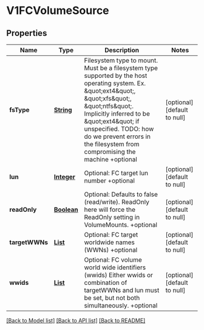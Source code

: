 # V1FCVolumeSource
## Properties

Name | Type | Description | Notes
------------ | ------------- | ------------- | -------------
**fsType** | [**String**](string.md) | Filesystem type to mount. Must be a filesystem type supported by the host operating system. Ex. \&quot;ext4\&quot;, \&quot;xfs\&quot;, \&quot;ntfs\&quot;. Implicitly inferred to be \&quot;ext4\&quot; if unspecified. TODO: how do we prevent errors in the filesystem from compromising the machine +optional | [optional] [default to null]
**lun** | [**Integer**](integer.md) | Optional: FC target lun number +optional | [optional] [default to null]
**readOnly** | [**Boolean**](boolean.md) | Optional: Defaults to false (read/write). ReadOnly here will force the ReadOnly setting in VolumeMounts. +optional | [optional] [default to null]
**targetWWNs** | [**List**](string.md) | Optional: FC target worldwide names (WWNs) +optional | [optional] [default to null]
**wwids** | [**List**](string.md) | Optional: FC volume world wide identifiers (wwids) Either wwids or combination of targetWWNs and lun must be set, but not both simultaneously. +optional | [optional] [default to null]

[[Back to Model list]](../README.md#documentation-for-models) [[Back to API list]](../README.md#documentation-for-api-endpoints) [[Back to README]](../README.md)

